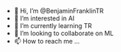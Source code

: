 - 👋 Hi, I’m @BenjaminFranklinTR
- 👀 I’m interested in AI
- 🌱 I’m currently learning TR
- 💞️ I’m looking to collaborate on ML
- 📫 How to reach me ...

<!---
BenjaminFranklinTR/BenjaminFranklinTR is a ✨ special ✨ repository because its `README.md` (this file) appears on your GitHub profile.
You can click the Preview link to take a look at your changes.
--->
